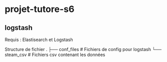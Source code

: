 # projet-tutore-s6


## logstash

Requis : Elastisearch et Logstash

Structure de fichier
.
├── conf_files                   # Fichiers de config pour logstash
└── steam_csv                    # Fichiers csv contenant les données